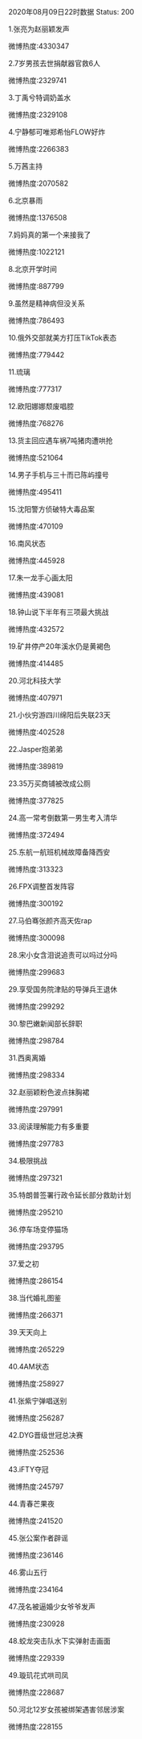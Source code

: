 2020年08月09日22时数据
Status: 200

1.张亮为赵丽颖发声

微博热度:4330347

2.7岁男孩去世捐献器官救6人

微博热度:2329741

3.丁禹兮特调奶盖水

微博热度:2329108

4.宁静郁可唯郑希怡FLOW好炸

微博热度:2266383

5.万茜主持

微博热度:2070582

6.北京暴雨

微博热度:1376508

7.妈妈真的第一个来接我了

微博热度:1022121

8.北京开学时间

微博热度:887799

9.虽然是精神病但没关系

微博热度:786493

10.俄外交部就美方打压TikTok表态

微博热度:779442

11.琉璃

微博热度:777317

12.欧阳娜娜颓废唱腔

微博热度:768276

13.货主回应遇车祸7吨猪肉遭哄抢

微博热度:521064

14.男子手机与三十而已陈屿撞号

微博热度:495411

15.沈阳警方侦破特大毒品案

微博热度:470109

16.南风状态

微博热度:445928

17.朱一龙手心画太阳

微博热度:439081

18.钟山说下半年有三项最大挑战

微博热度:432572

19.矿井停产20年溪水仍是黄褐色

微博热度:414485

20.河北科技大学

微博热度:407971

21.小伙穷游四川绵阳后失联23天

微博热度:402528

22.Jasper抱弟弟

微博热度:389819

23.35万买商铺被改成公厕

微博热度:377825

24.高一常考倒数第一男生考入清华

微博热度:372494

25.东航一航班机械故障备降西安

微博热度:313323

26.FPX调整首发阵容

微博热度:300192

27.马伯骞张颜齐高天佐rap

微博热度:300098

28.宋小女含泪说追责可以吗过分吗

微博热度:299683

29.享受国务院津贴的导弹兵王退休

微博热度:299292

30.黎巴嫩新闻部长辞职

微博热度:298784

31.西奥离婚

微博热度:298334

32.赵丽颖粉色波点抹胸裙

微博热度:297991

33.阅读理解能力有多重要

微博热度:297783

34.极限挑战

微博热度:297321

35.特朗普签署行政令延长部分救助计划

微博热度:295210

36.停车场变停猫场

微博热度:293795

37.爱之初

微博热度:286154

38.当代婚礼图鉴

微博热度:266371

39.天天向上

微博热度:265229

40.4AM状态

微博热度:258927

41.张紫宁弹唱送别

微博热度:256287

42.DYG晋级世冠总决赛

微博热度:252536

43.iFTY夺冠

微博热度:245797

44.青春芒果夜

微博热度:241520

45.张公案作者辟谣

微博热度:236146

46.雾山五行

微博热度:234164

47.茂名被逼婚少女爷爷发声

微博热度:230928

48.蛟龙突击队水下实弹射击画面

微博热度:229339

49.璇玑花式哄司凤

微博热度:228687

50.河北12岁女孩被绑架遇害邻居涉案

微博热度:228155

